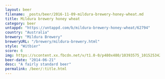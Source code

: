 ```yaml
---
layout: beer
filename: _posts/beer/2016-11-09-mildura-brewery-honey-wheat.md
title: Mildura brewery honey wheat
category: beer
untappd: "https://untappd.com/b/mildura-brewery-honey-wheat/62794"
country: "Australia"
brewery: "Mildura Brewery"
breweryURL: "/brewery/mildura-brewery.html"
style: "Witbier"
score: 6
img: https://scontent.xx.fbcdn.net/v/t1.0-0/p480x480/10393575_10152534291018745_4203149759533116955_n.jpg?_nc_cat=108&_nc_ht=scontent.xx&oh=1ccedf69e7552092cb0987affe9333fd&oe=5D3BF1BF
beer-date: "2014-06-21"
desc: "A fairly standard beer"
permalink: /beer/:title.html
---
```

